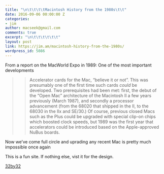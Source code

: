 ```yaml
---
title: "\n\t\t\t\tMacintosh History from the 1980s\t\t"
date: 2016-09-06 00:00:00 Z
categories:
- jim
author: macseek@gmail.com
comments: true
excerpt: "\n\t\t\t\t\t\t"
layout: post
link: https://jim.am/macintosh-history-from-the-1980s/
wordpress_id: 5086
---
```


From a report on the MacWorld Expo in 1989: One of the most important developments




<blockquote>

> 
> >  

> Accelerator cards for the Mac, “believe it or not”. This was presumably one of the first time such cards _could_ be developed. Two prerequisites had been met: first, the debut of the “Open Mac” architecture of the Macintosh II a few years previously (March 1987), and secondly a processor advancement (from the 68020 that shipped in the II, to the 68030 in the IIx and SE/30.) Of course, previous closed Macs such as the Plus could be upgraded with special clip-on chips which boosted clock speeds, but 1989 was the first year that accelerators could be introduced based on the Apple-approved NuBus boards.  

>  

>

> 
> </blockquote>




Now we’ve come full circle and uprading any recent Mac is pretty much impossible once again




This is a fun site. If nothing else, vist it for the design.




[32by32](http://32by32.com/)


		
